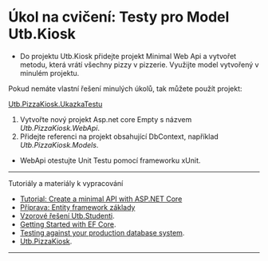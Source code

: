 # Úkol na cvičení: Testy pro Model Utb.Kiosk

- Do projektu Utb.Kiosk přidejte projekt Minimal Web Api a vytvořet metodu, která vrátí všechny pizzy v pizzerie. Využijte model vytvořený v minulém projektu.

Pokud nemáte vlastní řešení minulých úkolů, tak můžete použít projekt: 

[Utb.PizzaKiosk.UkazkaTestu](https://github.com/ekral/FAI/blob/master/AF/src/Utb.PizzaKiosk.UkazkaTestu)

1) Vytvořte nový projekt Asp.net core Empty s názvem *Utb.PizzaKiosk.WebApi*.
2) Přidejte referenci na projekt obsahující DbContext, například *Utb.PizzaKiosk.Models*.
- WebApi otestujte Unit Testu pomocí frameworku xUnit.


---
Tutoriály a materiály k vypracování

- [Tutorial: Create a minimal API with ASP.NET Core](https://learn.microsoft.com/en-us/aspnet/core/tutorials/min-web-api?view=aspnetcore-7.0&tabs=visual-studio)
- [Příprava: Entity framework základy](https://github.com/ekral/FAI/blob/master/AF/Priprava/01_EF_zaklady.md)
- [Vzorové řešení Utb.Studenti](https://github.com/ekral/FAI/tree/master/AF/src/Utb.Studenti).
- [Getting Started with EF Core](https://learn.microsoft.com/en-us/ef/core/get-started/overview/first-app?tabs=netcore-cli).
- [Testing against your production database system](https://learn.microsoft.com/en-us/ef/core/testing/testing-with-the-database).
- [Utb.PizzaKiosk](https://github.com/ekral/FAI/tree/master/AF/src/Utb.PizzaKiosk).
---
  

